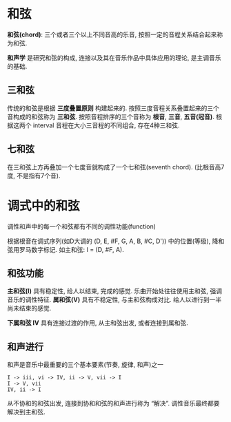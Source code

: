 # 和弦

**和弦(chord)**: 三个或者三个以上不同音高的乐音, 按照一定的音程关系结合起来称为和弦. 

**和声学** 是研究和弦的构成, 连接以及其在音乐作品中具体应用的理论, 是主调音乐的基础. 

## 三和弦

传统的和弦是根据 **三度叠置原则** 构建起来的. 按照三度音程关系叠置起来的三个音构成的和弦称为 **三和弦**. 按照音程排序的三个音称为 **根音**, **三音**, **五音(冠音)**. 根据这两个 interval 音程在大小三音程的不同组合, 存在4种三和弦. 

## 七和弦

在三和弦上方再叠加一个七度音就构成了一个七和弦(seventh chord). (比根音高7度, 不是指有7个音). 

# 调式中的和弦

调性和声中的每一个和弦都有不同的调性功能(function)

根据根音在调式序列(如D大调的 (D, E, #F, G, A, B, #C, D')) 中的位置(等级), 降和弦用罗马数字标记. 如主和弦: I = (D, #F, A). 

## 和弦功能

**主和弦(I)** 具有稳定性, 给人以结束, 完成的感觉. 乐曲开始处往往使用主和弦, 强调音乐的调性特征. 
**属和弦(V)** 具有不稳定性, 与主和弦构成对比. 给人以进行到一半尚未结束的感觉.

**下属和弦 IV** 具有连接过渡的作用, 从主和弦出发, 或者连接到属和弦. 

## 和声进行

和声是音乐中最重要的三个基本要素(节奏, 旋律, 和声)之一

```
I -> iii, vi -> IV, ii -> V, vii -> I
I -> V, vii
IV, ii -> I
```

从不协和的和弦出发, 连接到协和和弦的和声进行称为 “解决”. 调性音乐最终都要解决到主和弦.
